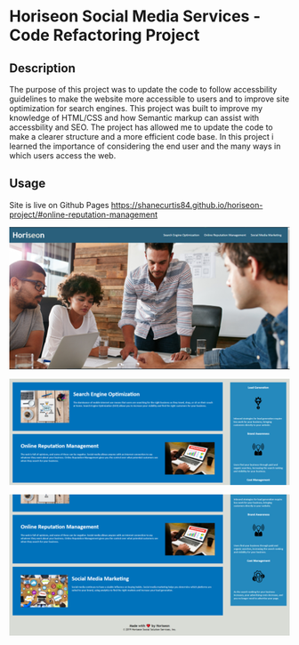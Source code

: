 # Horiseon Social Media Services - Code Refactoring Project

## Description

The purpose of this project was to update the code to follow accessbility guidelines to make the website more accessible to users and to improve site optimization for search engines. This project was built to improve my knowledge of HTML/CSS and how Semantic markup can assist with accessbility and SEO. The project has allowed me to update the code to make a clearer structure and a more efficient code base. In this project i learned the importance of considering the end user and the many ways in which users access the web.



## Usage

Site is live on Github Pages https://shanecurtis84.github.io/horiseon-project/#online-reputation-management

   ![alt text](assets/images/screenshot1.png)

   ![alt text](assets/images/screenshot2.png)

   ![alt text](assets/images/screenshot3.png)